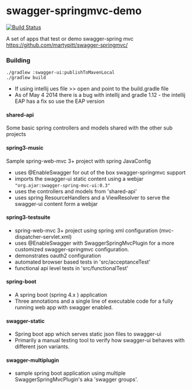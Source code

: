 swagger-springmvc-demo
======================
[![Build Status](https://travis-ci.org/adrianbk/swagger-springmvc-demo.png?branch=master)](https://travis-ci.org/adrianbk/swagger-springmvc-demo) 

A set of apps that test or demo swagger-spring mvc https://github.com/martypitt/swagger-springmvc/


### Building
```
./gradlew :swagger-ui:publishToMavenLocal
./gradlew build
```

- If using intellij ues file >> open and point to the build.gradle file
- As of May 4 2014 there is a bug with intellij and gradle 1.12 - the intellij EAP has a fix so use the EAP version


#### shared-api
Some basic spring controllers and models shared with the other sub projects

#### spring3-music
Sample spring-web-mvc 3+ project with spring JavaConfig 
- uses @EnableSwagger for out of the box swagger-springmvc support
- imports the swagger-ui static content using a webjar `"org.ajar:swagger-spring-mvc-ui:0.3"`
- uses the controllers and models from 'shared-api'
- uses spring ResourceHandlers and a ViewResolver to serve the swagger-ui content form a webjar

#### spring3-testsuite
- spring-web-mvc 3+ project using spring xml configuration (mvc-dispatcher-servlet.xml)
- uses @EnableSwagger with SwaggerSpringMvcPlugin for a more customized swagger-springmvc configuration.
- demonstrates oauth2 configuration
- automated browser based tests in 'src/acceptanceTest'
- functional api level tests in 'src/functionalTest'

#### spring-boot
- A spring boot (spring 4.x ) application
- Three annotations and a single line of executable code for a fully running web app with swagger enabled.

#### swagger-static
- Spring boot app which serves static json files to swagger-ui
- Primarily a manual testing tool to verify how swagger-ui behaves with different json variants.


#### swagger-multiplugin
- sample spring boot application using multiple SwaggerSpringMvcPlugin's aka 'swagger groups'.
